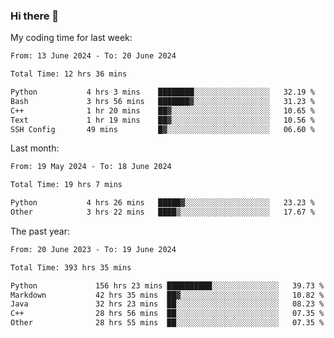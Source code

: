 ### Hi there 👋

My coding time for last week:

<!--START_SECTION:week-->

```txt
From: 13 June 2024 - To: 20 June 2024

Total Time: 12 hrs 36 mins

Python           4 hrs 3 mins    ████████░░░░░░░░░░░░░░░░░   32.19 %
Bash             3 hrs 56 mins   ███████▓░░░░░░░░░░░░░░░░░   31.23 %
C++              1 hr 20 mins    ██▓░░░░░░░░░░░░░░░░░░░░░░   10.65 %
Text             1 hr 19 mins    ██▓░░░░░░░░░░░░░░░░░░░░░░   10.56 %
SSH Config       49 mins         █▓░░░░░░░░░░░░░░░░░░░░░░░   06.60 %
```

<!--END_SECTION:week-->

Last month:

<!--START_SECTION:month-->

```txt
From: 19 May 2024 - To: 18 June 2024

Total Time: 19 hrs 7 mins

Python           4 hrs 26 mins   █████▓░░░░░░░░░░░░░░░░░░░   23.23 %
Other            3 hrs 22 mins   ████▒░░░░░░░░░░░░░░░░░░░░   17.67 %
```

<!--END_SECTION:month-->

The past year:

<!--START_SECTION:year-->

```txt
From: 20 June 2023 - To: 19 June 2024

Total Time: 393 hrs 35 mins

Python             156 hrs 23 mins ██████████░░░░░░░░░░░░░░░   39.73 %
Markdown           42 hrs 35 mins  ██▓░░░░░░░░░░░░░░░░░░░░░░   10.82 %
Java               32 hrs 23 mins  ██░░░░░░░░░░░░░░░░░░░░░░░   08.23 %
C++                28 hrs 56 mins  ██░░░░░░░░░░░░░░░░░░░░░░░   07.35 %
Other              28 hrs 55 mins  ██░░░░░░░░░░░░░░░░░░░░░░░   07.35 %
```

<!--END_SECTION:year-->
